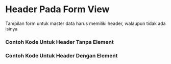 # Header Pada Form View

Tampilan form untuk master data harus memiliki header, walaupun tidak ada isinya

### Contoh Kode Untuk Header Tanpa Element

<script
  type="text/javascript"
  src="https://cdn.jsdelivr.net/npm/gist-embed@1.0.4/dist/gist-embed.min.js"
></script>
<code data-gist-id="a80fff2d74fdbd60ed5e3d563f3c7aba" data-gist-highlight-line="6"></code>

### Contoh Kode Untuk Header Dengan Element

<code data-gist-id="13f162470b61e25350761315db1936a0" data-gist-highlight-line="6-13"></code>
